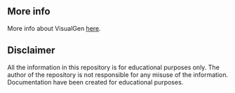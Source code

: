 ## More info
More info about VisualGen [here](https://www.visualgen.net).

## Disclaimer
All the information in this repository is for educational purposes only. The author of the repository is not responsible for any misuse of the information. Documentation have been created for educational purposes.
